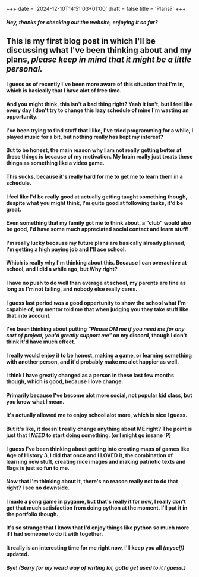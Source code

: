 +++
date = '2024-12-10T14:51:03+01:00'
draft = false
title = 'Plans?'
+++

##### ***Hey, thanks for checking out the website, enjoying it so far?***

## This is my first **blog post** in which I'll be discussing what I've been thinking about and my plans, *please keep in mind that it might be a little personal.*

#### I guess as of recently I've been more aware of this situation that I'm in, which is basically that I have alot of free time.
#### And you might think, this isn't a bad thing right? Yeah it isn't, but I feel like every day I don't try to change this lazy schedule of mine I'm wasting an opportunity.
#### I've been trying to find stuff that I like, I've tried programming for a while, I played music for a bit, but nothing really has kept my interest?
#### But to be honest, the main reason why I am not really getting better at these things is because of my motivation. My brain really just treats these things as something like a video game.
#### This sucks, because it's really hard for me to get me to learn them in a schedule.
#### I feel like I'd be really good at actually getting taught something though, despite what you might think, I'm quite good at following tasks, it'd be great.
#### Even something that my family got me to think about, a "club" would also be good, I'd have some much appreciated social contact and learn stuff!
#### I'm really lucky because my future plans are basically already planned, I'm getting a high paying job and I'll ace school.
#### Which is really why I'm thinking about this. Because I can overachive at school, and I did a while ago, but **Why** right?
#### I have no push to do well than average at school, my parents are fine as long as I'm not failing, and nobody else really cares.
#### I guess last period ***was*** a good oppertunity to show the school what I'm capable of, my mentor told me that when judging you they take stuff like that into account.
#### I've been thinking about putting *"Please DM me if you need me for any sort of project, you'd greatly support me"* on my discord, though I don't think it'd have much effect.
#### I really would enjoy it to be honest, making a game, or learning something with another person, and it'd probably make me alot happier as well.
#### I think I have greatly changed as a person in these last few months though, which is good, because I love change.
#### Primarily because I've become alot more social, not popular kid class, but you know what I mean.
#### It's actually allowed me to enjoy school alot more, which is nice I guess.
#### But it's like, it doesn't really change anything about ME right? The point is just that I ***NEED*** to start doing something. (or I might go insane :P)
#### I guess I've been thinking about getting into creating maps of games like Age of History 3, I did that once and I LOVED it, the combination of learning new stuff, creating nice images and making patriotic texts and flags is just so fun to me.
#### Now that I'm thinking about it, there's no reason really not to do that right? I see no downside.
#### I made a pong game in pygame, but that's really it for now, I really don't get that much satisfaction from doing python at the moment. I'll put it in the portfolio though.
#### It's so strange that I **know** that I'd enjoy things like python so much more if I had someone to do it with together.
#### It really is an interesting time for me right now, I'll keep you all *(myself)* updated.
#### Bye! *(Sorry for my weird way of writing lol, gotta get used to it I guess.)*